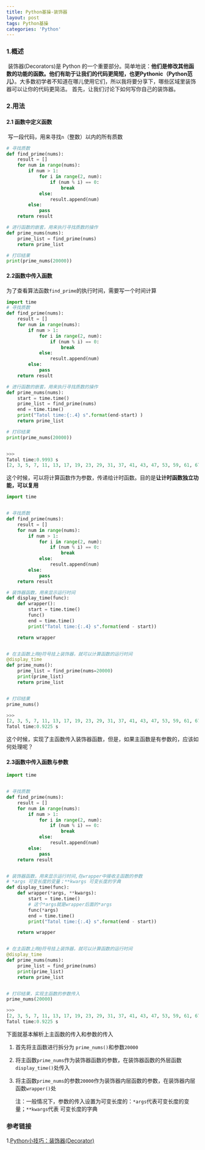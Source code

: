 ```yaml
---
title: Python基操-装饰器
layout: post
tags: Python基操
categories: 'Python'
---
```


### 1.概述

​		装饰器(Decorators)是 Python 的一个重要部分。简单地说：**他们是修改其他函数的功能的函数。他们有助于让我们的代码更简短，也更Pythonic（Python范儿）**。大多数初学者不知道在哪儿使用它们，所以我将要分享下，哪些区域里装饰器可以让你的代码更简洁。 首先，让我们讨论下如何写你自己的装饰器。

### 2.用法

#### 2.1 函数中定义函数

​		写一段代码，用来寻找`n`（整数）以内的所有质数

```python
# 寻找质数
def find_prime(nums):
    result = []
    for num in range(nums):
        if num > 1:
            for i in range(2, num):
                if (num % i) == 0:
                    break
            else:
                result.append(num)
        else:
            pass
    return result

# 进行函数的嵌套，用来执行寻找质数的操作
def prime_nums(nums):
    prime_list = find_prime(nums)
    return prime_list

# 打印结果
print(prime_nums(20000))
```

#### 2.2函数中传入函数

​		为了查看算法函数`find_prime`的执行时间，需要写一个时间计算

```python
import time
# 寻找质数
def find_prime(nums):
    result = []
    for num in range(nums):
        if num > 1:
            for i in range(2, num):
                if (num % i) == 0:
                    break
            else:
                result.append(num)
        else:
            pass
    return result

# 进行函数的嵌套，用来执行寻找质数的操作
def prime_nums(nums):
    start = time.time()
    prime_list = find_prime(nums)
    end = time.time()
    print("Tatol time:{:.4} s".format(end-start) )
    return prime_list

# 打印结果
print(prime_nums(20000))


>>>
Tatol time:0.9993 s
[2, 3, 5, 7, 11, 13, 17, 19, 23, 29, 31, 37, 41, 43, 47, 53, 59, 61, 67, 71, 73, 79, 83, 89, 97, 101, 103, 107, 109, 113, 127, 131, 137, 139, 149, 151, 157, 163, 167, 173, 179, 181, 191, 193, 197, 199, 211, 223, 227, 229, 233, ......]
```

这个时候，可以将计算函数作为参数，传递给计时函数。目的是**让计时函数独立功能，可以复用**

```python
import time


# 寻找质数
def find_prime(nums):
    result = []
    for num in range(nums):
        if num > 1:
            for i in range(2, num):
                if (num % i) == 0:
                    break
            else:
                result.append(num)
        else:
            pass
    return result

# 装饰器函数，用来显示运行时间
def display_time(func):
    def wrapper():
        start = time.time()
        func()
        end = time.time()
        print("Tatol time:{:.4} s".format(end - start))

    return wrapper


# 在主函数上用@符号挂上装饰器，就可以计算函数的运行时间
@display_time
def prime_nums():
    prime_list = find_prime(nums=20000)
    print(prime_list)
    return prime_list


# 打印结果
prime_nums()

>>>
[2, 3, 5, 7, 11, 13, 17, 19, 23, 29, 31, 37, 41, 43, 47, 53, 59, 61, 67, 71, 73,......]
Tatol time:0.9225 s
```

这个时候，实现了主函数传入装饰器函数，但是，如果主函数是有参数的，应该如何处理呢？

#### 2.3函数中传入函数与参数

```python
import time


# 寻找质数
def find_prime(nums):
    result = []
    for num in range(nums):
        if num > 1:
            for i in range(2, num):
                if (num % i) == 0:
                    break
            else:
                result.append(num)
        else:
            pass
    return result


# 装饰器函数，用来显示运行时间,在wrapper中接收主函数的参数
# *args 可变长度的变量；**kwargs 可变长度的字典
def display_time(func):
    def wrapper(*args, **kwargs):
        start = time.time()
        # 这个*args就是wrapper后面的*args
        func(*args)
        end = time.time()
        print("Tatol time:{:.4} s".format(end - start))

    return wrapper


# 在主函数上用@符号挂上装饰器，就可以计算函数的运行时间
@display_time
def prime_nums(nums):
    prime_list = find_prime(nums)
    print(prime_list)
    return prime_list


# 打印结果，实现主函数的参数传入
prime_nums(20000)

>>>
[2, 3, 5, 7, 11, 13, 17, 19, 23, 29, 31, 37, 41, 43, 47, 53, 59, 61, 67, 71, 73,......]
Tatol time:0.9225 s
```

下面就基本解析上主函数的传入和参数的传入

1. 首先将主函数进行拆分为 `prime_nums()`和参数`20000`

2. 将主函数`prime_nums`作为装饰器函数的参数，在装饰器函数的外层函数`display_time()`处传入

3. 将主函数`prime_nums`的参数`20000`作为装饰器内层函数的参数，在装饰器内层函数`wrapper()`处

   注：一般情况下，参数的传入设置为可变长度的：`*args`代表可变长度的变量；`**kwargs`代表 可变长度的字典

### 参考链接

1.[Python小技巧：装饰器(Decorator)](https://www.bilibili.com/video/BV11s411V7Dt?spm_id_from=333.337.search-card.all.click)

